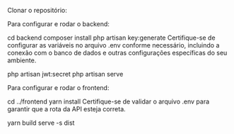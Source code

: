 Clonar o repositório:


Para configurar e rodar o backend:


cd backend
composer install
php artisan key:generate
Certifique-se de configurar as variáveis no arquivo .env conforme necessário, incluindo a conexão com o banco de dados e outras configurações específicas do seu ambiente.

php artisan jwt:secret
php artisan serve


Para configurar e rodar o frontend:

cd ../frontend
yarn install
Certifique-se de validar o arquivo .env para garantir que a rota da API esteja correta.

yarn build
serve -s dist

